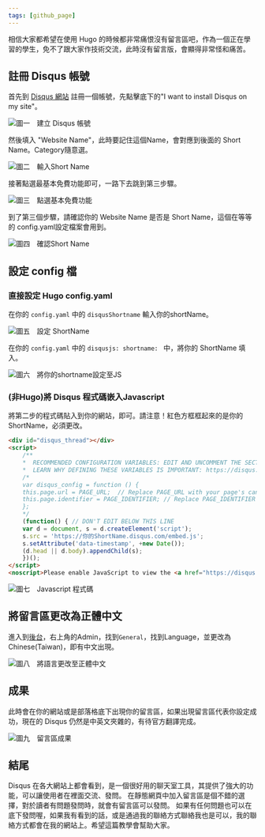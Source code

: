 ```yaml
---
tags: [github_page]
---
```


相信大家都希望在使用 Hugo 的時候都非常痛恨沒有留言區吧，作為一個正在學習的學生，免不了跟大家作技術交流，此時沒有留言版，會顯得非常怪和痛苦。

<!-- more -->

## 註冊 Disqus 帳號
首先到 [Disqus 網站](https://disqus.com/profile/signup/intent/) 註冊一個帳號，先點擊底下的"I want to install Disqus on my site"。

![圖一　建立 Disqus 帳號](./img/cafd93/2022-10-02_13-23.png)

然後填入 "Website Name"，此時要記住這個Name，會對應到後面的 Short Name。Category隨意選。

![圖二　輸入Short Name](./img/cafd93/2022-10-02_13-24.png)

接著點選最基本免費功能即可，一路下去跳到第三步驟。

![圖三　點選基本免費功能](./img/cafd93/2022-10-02_13-34.png)

到了第三個步驟，請確認你的 Website Name 是否是 Short Name，這個在等等的 config.yaml設定檔案會用到。

![圖四　確認Short Name](./img/cafd93/2022-10-02_13-38.png)

## 設定 config 檔

### 直接設定 Hugo config.yaml
在你的 ```config.yaml``` 中的 ```disqusShortname``` 輸入你的shortName。

![圖五　設定 ShortName](./img/cafd93/2022-10-02_13-39.png)

在你的 ```config.yaml``` 中的 ```disqusjs: shortname: ``` 中，將你的 ShortName 填入。

![圖六　將你的shortname設定至JS](./img/cafd93/2022-10-02_13-42.png)



### (非Hugo)將 Disqus 程式碼嵌入Javascript

將第二步的程式碼貼入到你的網站，即可。請注意！紅色方框框起來的是你的ShortName，必須更改。

```Html
<div id="disqus_thread"></div>
<script>
    /**
    *  RECOMMENDED CONFIGURATION VARIABLES: EDIT AND UNCOMMENT THE SECTION BELOW TO INSERT DYNAMIC VALUES FROM YOUR PLATFORM OR CMS.
    *  LEARN WHY DEFINING THESE VARIABLES IS IMPORTANT: https://disqus.com/admin/universalcode/#configuration-variables    */
    /*
    var disqus_config = function () {
    this.page.url = PAGE_URL;  // Replace PAGE_URL with your page's canonical URL variable
    this.page.identifier = PAGE_IDENTIFIER; // Replace PAGE_IDENTIFIER with your page's unique identifier variable
    };
    */
    (function() { // DON'T EDIT BELOW THIS LINE
    var d = document, s = d.createElement('script');
    s.src = 'https://你的ShortName.disqus.com/embed.js';
    s.setAttribute('data-timestamp', +new Date());
    (d.head || d.body).appendChild(s);
    })();
</script>
<noscript>Please enable JavaScript to view the <a href="https://disqus.com/?ref_noscript">comments powered by Disqus.</a></noscript>
```


![圖七　Javascript 程式碼](./img/cafd93/2022-10-02_13-48.png)

## 將留言區更改為正體中文

進入到[後台](https://disqus.com/)，右上角的Admin，找到```General```，找到Language，並更改為Chinese(Taiwan)，即有中文出現。

![圖八　將語言更改至正體中文](./img/cafd93/2022-10-02_13-44.png)

## 成果

此時會在你的網站或是部落格底下出現你的留言區，如果出現留言區代表你設定成功，現在的 Disqus 仍然是中英文夾雜的，有待官方翻譯完成。

![圖九　留言區成果](./img/cafd93/2022-10-02_13-50.png)

## 結尾
Disqus 在各大網站上都會看到，是一個很好用的聊天室工具，其提供了強大的功能，可以讓使用者在裡面交流、發問。
在靜態網頁中加入留言區是個不錯的選擇，對於讀者有問題發問時，就會有留言區可以發問。
如果有任何問題也可以在底下發問喔，如果我有看到的話，或是通過我的聯絡方式聯絡我也是可以，我的聯絡方式都會在我的網站上。希望這篇教學會幫助大家。
